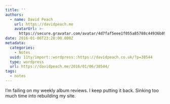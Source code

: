 ```yaml
---
title: ''
authors:
  - name: David Peach
    url: https://davidpeach.me
    avatarUrl: >-
      https://secure.gravatar.com/avatar/4d7faf5eee1f055a85788c44936b8995eaab6dfb004e7854ec747ccb272e91ee?s=96&d=mm&r=g
date: 2016-01-06T23:28:00.000Z
metadata:
  categories:
    - Notes
  uuid: 11ty/import::wordpress::https://davidpeach.co.uk/?p=38544
  type: wordpress
  url: https://davidpeach.me/2016/01/06/38544/
tags:
  - notes
---
```

I’m failing on my weekly album reviews. I keep putting it back. Sinking too much time into rebuilding my site.